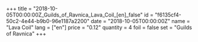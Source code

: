+++
title = "2018-10-05T00:00:00Z_Guilds_of_Ravnica_Lava_Coil_[en]_false"
id = "f6135cf4-50c2-4e44-b9b0-96e1187a2200"
date = "2018-10-05T00:00:00Z"
name = "Lava Coil"
lang = ["en"]
price = "0.12"
quantity = 4
foil = false
set = "Guilds of Ravnica"
+++
